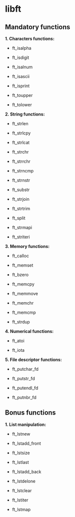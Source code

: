 # libft

## Mandatory functions

**1. Characters functions:**

- ft_isalpha

- ft_isdigit

- ft_isalnum

- ft_isascii

- ft_isprint

- ft_toupper

- ft_tolower

**2. String functions:**

- ft_strlen

- ft_strlcpy

- ft_strlcat

- ft_strchr

- ft_strrchr

- ft_strncmp

- ft_strnstr

- ft_substr

- ft_strjoin

- ft_strtrim

- ft_split

- ft_strmapi

- ft_striteri

**3. Memory functions:**

- ft_calloc

- ft_memset

- ft_bzero

- ft_memcpy

- ft_memmove

- ft_memchr

- ft_memcmp

- ft_strdup

**4. Numerical functions:**

- ft_atoi

- ft_iota

**5. File descriptor functions:**

- ft_putchar_fd

- ft_putstr_fd

- ft_putendl_fd

- ft_putnbr_fd

## Bonus functions

**1. List manipulation:**

- ft_lstnew

- ft_lstadd_front

- ft_lstsize

- ft_lstlast

- ft_lstadd_back

- ft_lstdelone

- ft_lstclear

- ft_lstiter

- ft_lstmap
